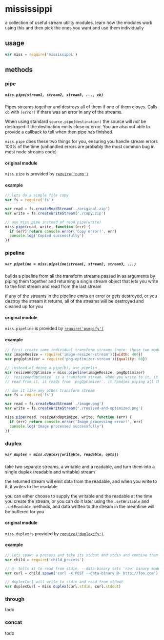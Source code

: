 # mississippi

a collection of useful stream utility modules. learn how the modules work using this and then pick the ones you want and use them individually

## usage

```js
var miss = require('mississippi')
```

## methods

### pipe

##### `miss.pipe(stream1, stream2, stream3, ..., cb)`

Pipes streams together and destroys all of them if one of them closes. Calls `cb` with `(error)` if there was an error in any of the streams.

When using standard `source.pipe(destination)` the source will _not_ be destroyed if the destination emits close or error. You are also not able to provide a callback to tell when then pipe has finished.

`miss.pipe` does these two things for you, ensuring you handle stream errors 100% of the time (unhandled errors are probably the most common bug in most node streams code)

#### original module

`miss.pipe` is provided by [`require('pump')`](https://npmjs.org/pump)

#### example

```js
// lets do a simple file copy
var fs = require('fs')

var read = fs.createReadStream('./original.zip')
var write = fs.createWriteStream('./copy.zip')

// use miss.pipe instead of read.pipe(write)
miss.pipe(read, write, function (err) {
  if (err) return console.error('Copy error!', err)
  console.log('Copied successfully')
})
```

### pipeline

##### `var pipeline = miss.pipeline(stream1, stream2, stream3, ...)`

builds a pipeline from all the transform streams passed in as arguments by piping them together and returning a single stream object that lets you write to the first stream and read from the last stream

if any of the streams in the pipeline emits an error or gets destroyed, or you destroy the stream it returns, all of the streams will be destroyed and cleaned up for you

#### original module

`miss.pipeline` is provided by [`require('pumpify')`](https://npmjs.org/pumpify)

#### example

```js
// first create some individual transform streams (note: these two modules are fictional)
var imageResize = require('image-resizer-stream')({width: 400})
var pngOptimizer = require('png-optimizer-stream')({quality: 60})

// instead of doing a.pipe(b), use pipelin
var resizeAndOptimize = miss.pipeline(imageResize, pngOptimizer)
// `resizeAndOptimize` is a transform stream. when you write to it, it writes to `imageResize`. when you
// read from it, it reads from `pngOptimizer`. it handles piping all the streams together for you

// use it like any other transform stream
var fs = require('fs')

var read = fs.createReadStream('./image.png')
var write = fs.createWriteStream('./resized-and-optimized.png')

miss.pipe(read, resizeAndOptimize, write, function (err) {
  if (err) return console.error('Image processing error!', err)
  console.log('Image processed successfully')
})
```

### duplex

##### `var duplex = miss.duplex([writable, readable, opts])`

take two separate streams, a writable and a readable, and turn them into a single duplex (readable and writable) stream

the returned stream will emit data from the readable, and when you write to it, it writes to the readable

you can either choose to supply the writable and the readable at the time you create the stream, or you can do it later using the `.setWritable` and `.setReadable` methods, and data written to the stream in the meantime will be buffered for you

#### original module

`miss.duplex` is provided by [`require('duplexify')`](https://npmjs.org/duplexify)

#### example

```js
// lets spawn a process and take its stdout and stdin and combine them into 1 stream
var child = require('child_process')

// @- tells it to read from stdin, --data-binary sets 'raw' binary mode
var curl = child.spawn('curl -X POST --data-binary @- http://foo.com')

// duplexCurl will write to stdin and read from stdout
var duplexCurl = miss.duplex(curl.stdin, curl.stdout)
```

### through

todo

### concat

todo

